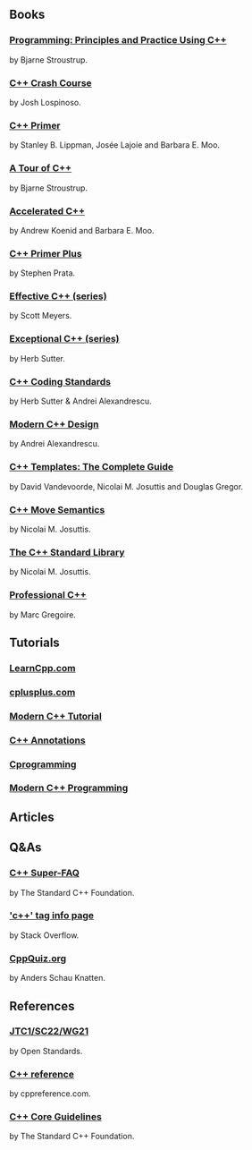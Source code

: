 ## Books
### [Programming: Principles and Practice Using C++](https://www.stroustrup.com/programming.html)
by Bjarne Stroustrup.
### [C++ Crash Course](https://ccc.codes/)
by Josh Lospinoso.
### [C++ Primer](https://www.informit.com/store/c-plus-plus-primer-9780321714114)
by Stanley B. Lippman, Josée Lajoie and Barbara E. Moo.
### [A Tour of C++](https://www.stroustrup.com/tour2.html)
by Bjarne Stroustrup.
### [Accelerated C++](https://www.informit.com/store/accelerated-c-plus-plus-practical-programming-by-example-9780201703535)
by Andrew Koenid and Barbara E. Moo.
### [C++ Primer Plus](https://www.informit.com/store/c-primer-plus-9780321928429)
by Stephen Prata.
### [Effective C++ (series)](https://www.aristeia.com/books.html)
by Scott Meyers.
### [Exceptional C++ (series)]()
by Herb Sutter.
### [C++ Coding Standards](https://erdani.org/index.php/books/ccs/index.html)
by Herb Sutter & Andrei Alexandrescu.
### [Modern C++ Design](https://erdani.org/index.php/books/modern-c-design/index.html)
by Andrei Alexandrescu.
### [C++ Templates: The Complete Guide](http://www.tmplbook.com/)
by David Vandevoorde, Nicolai M. Josuttis and Douglas Gregor.
### [C++ Move Semantics](https://www.cppmove.com/)
by Nicolai M. Josuttis.
### [The C++ Standard Library](http://www.cppstdlib.com/)
by Nicolai M. Josuttis.
### [Professional C++](https://www.wiley.com/en-us/Professional+C%2B%2B%2C+5th+Edition-p-9781119695400)
by Marc Gregoire.

## Tutorials
### [LearnCpp.com](https://www.learncpp.com/)
### [cplusplus.com](https://cplusplus.com/doc/tutorial/)
### [Modern C++ Tutorial](https://changkun.de/modern-cpp/)
### [C++ Annotations](https://fbb-git.gitlab.io/cppannotations/)
### [Cprogramming](https://www.cprogramming.com/)
### [Modern C++ Programming](https://github.com/federico-busato/Modern-CPP-Programming)

## Articles

## Q&As
### [C++ Super-FAQ](https://isocpp.org/faq)
by The Standard C++ Foundation.
### ['c++' tag info page](https://stackoverflow.com/tags/c%2b%2b/info)
by Stack Overflow.
### [CppQuiz.org](https://cppquiz.org/quiz/about/)
by Anders Schau Knatten.

## References
### [JTC1/SC22/WG21](https://www.open-std.org/JTC1/SC22/WG21/)
by Open Standards.
### [C++ reference](https://en.cppreference.com/w/cpp)
by cppreference.com.
### [C++ Core Guidelines](https://isocpp.github.io/CppCoreGuidelines/CppCoreGuidelines)
by The Standard C++ Foundation.
